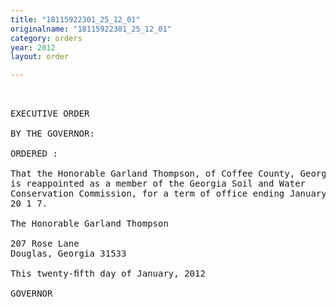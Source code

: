 ```yaml
---
title: "18115922301_25_12_01"
originalname: "18115922301_25_12_01"
category: orders
year: 2012
layout: order

---
```

<pre>
 

EXECUTIVE ORDER

BY THE GOVERNOR:

ORDERED :

That the Honorable Garland Thompson, of Coffee County, Georgia,
is reappointed as a member of the Georgia Soil and Water
Conservation Commission, for a term of office ending January 1,
20 1 7.

The Honorable Garland Thompson

207 Rose Lane
Douglas, Georgia 31533

This twenty-ﬁfth day of January, 2012

GOVERNOR

   
   

</pre>
